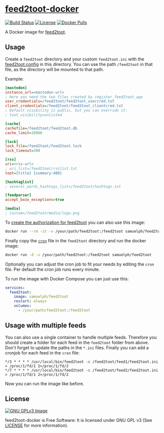 # [feed2toot-docker](https://git.sp-codes.de/samuel-p/feed2toot-docker)

[![Build Status](https://ci.sp-codes.de/api/badges/samuel-p/feed2toot-docker/status.svg)](https://ci.sp-codes.de/samuel-p/feed2toot-docker) [![License](https://img.shields.io/badge/license-GPL--3.0-orange)](#license) [![Docker Pulls](https://img.shields.io/docker/pulls/samuelph/feed2toot)](https://hub.docker.com/repository/docker/samuelph/feed2toot)

A Docker image for [feed2toot](https://gitlab.com/chaica/feed2toot).

## Usage

Create a `feed2toot` directory and your custom `feed2toot.ini` with the [feed2toot config](https://gitlab.com/chaica/feed2toot#use-feed2toot) in this directory. You can use the path `/feed2toot` in that file, as the directory will be mounted to that path.

Example:

```ini
[mastodon]
instance_url=<mastodon-url>
; Here you need the two files created by register_feed2toot_app
user_credentials=/feed2toot/feed2toot_usercred.txt
client_credentials=/feed2toot/feed2toot_clientcred.txt
; Default visibility is public, but you can override it:
; toot_visibility=unlisted

[cache]
cachefile=/feed2toot/feed2toot.db
cache_limit=10000

[lock]
lock_file=/feed2toot/feed2toot.lock
lock_timeout=300

[rss]
uri=<rss-url>
; uri_list=/feed2toot/rsslist.txt
toot={title} {summary:400}

[hashtaglist]
; several_words_hashtags_list=/feed2toot/hashtags.txt

[feedparser]
accept_bozo_exceptions=true

[media]
; custom=/feed2toot/media/logo.png
```

To [create the authorization for feed2toot](https://gitlab.com/chaica/feed2toot#create-the-authorization-for-the-feed2toot-app) you can also use this image:

```bash
docker run --rm -it -v /your/path/feed2toot:/feed2toot samuelph/feed2toot register_feed2toot_app
```

Finally copy the [`cron`](cron) file in the `feed2toot` directory and run the docker image:

```bash
docker run -d -v /your/path/feed2toot:/feed2toot samuelph/feed2toot
```

Optionally you can adjust the cron job to fit your needs by editing the `cron` file. Per default the cron job runs every minute.

To run the image with Docker Compose you can just use this:

```yaml
services:
  feed2toot:
    image: samuelph/feed2toot
    restart: always
    volumes:
      - /your/path/feed2toot:/feed2toot
```

## Usage with multiple feeds

You can also use a single container to handle multiple feeds. Therefore you should create a folder for each feed in the `feed2toot` folder from above. Don't forget to update the paths in the `*.ini` files. Finally you can add a cronjob for each feed in the `cron` file:

```
*/3 * * * * /usr/local/bin/feed2toot -c /feed2toot/feed1/feed2toot.ini > /proc/1/fd/1 2>/proc/1/fd/2
*/7 * * * * /usr/local/bin/feed2toot -c /feed2toot/feed2/feed2toot.ini > /proc/1/fd/1 2>/proc/1/fd/2
```

Now you can run the image like before.

## License

[![GNU GPLv3 Image](https://www.gnu.org/graphics/gplv3-127x51.png)](https://www.gnu.org/licenses/gpl-3.0)

feed2toot-docker is Free Software: It is licensed under GNU GPL v3 (See [LICENSE](LICENSE) for more information).